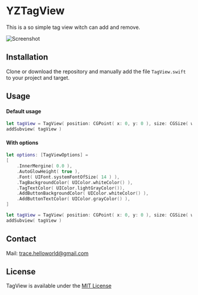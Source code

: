 # YZTagView

This is a so simple tag view witch can add and remove.

![Screenshot](https://cloud.githubusercontent.com/assets/19931466/19482817/2a1b7562-958d-11e6-834c-538c589354a8.PNG)

## Installation

Clone or download the repository and manually add the file `TagView.swift` to your project and target.

## Usage

#### Default usage
```swift
let tagView = TagView( position: CGPoint( x: 0, y: 0 ), size: CGSize( width: frame.width, height: frame.height ) )
addSubview( tagView )
```

#### With options
```swift
let options: [TagViewOptions] =
[
    .InnerMergine( 0.0 ),
    .AutoGlowHeight( true ),
    .Font( UIFont.systemFontOfSize( 14 ) ),
    .TagBackgroundColor( UIColor.whiteColor() ),
    .TagTextColor( UIColor.lightGrayColor()),
    .AddButtonBackgroundColor( UIColor.whiteColor() ),
    .AddButtonTextColor( UIColor.grayColor() ),
]

let tagView = TagView( position: CGPoint( x: 0, y: 0 ), size: CGSize( width: frame.width, height: frame.height, options: options ) )
addSubview( tagView )
```

## Contact

Mail: [trace.helloworld@gmail.com](trace.helloworld@gmail.com)

## License

TagView is available under the [MIT License](https://github.com/bennibrightside/ShadowView/blob/master/LICENSE)
